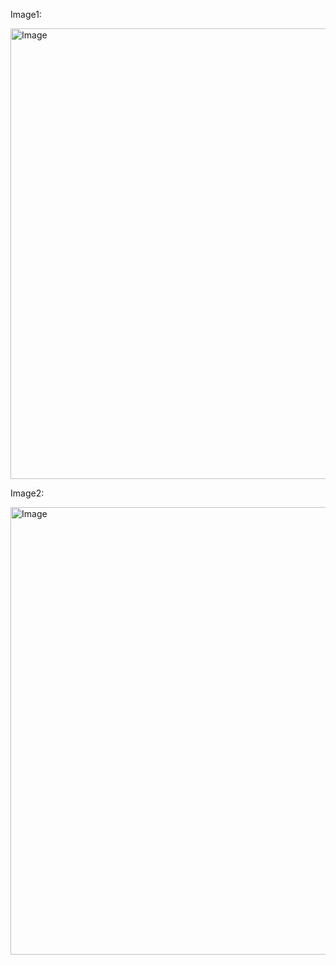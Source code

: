 Image1:

<img width="721" alt="Image" src="https://github.com/user-attachments/assets/de50af6f-044a-4af4-8ff4-835a6c593316" />

Image2:

<img width="716" alt="Image" src="https://github.com/user-attachments/assets/92653654-611f-4b6c-9122-df6b1a3c4ae1" />
